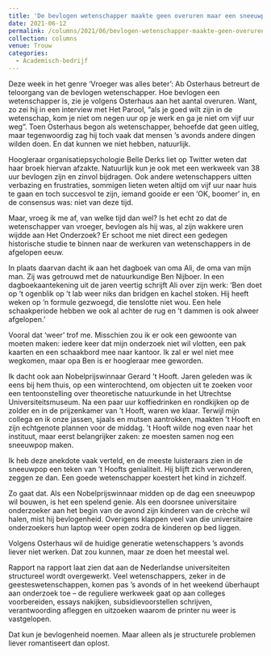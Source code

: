 ```yaml
---
title: 'De bevlogen wetenschapper maakte geen overuren maar een sneeuwpop'
date: 2021-06-12
permalink: /columns/2021/06/bevlogen-wetenschapper-maakte-geen-overuren/
collection: columns
venue: Trouw
categories:
  - Academisch-bedrijf
---
```


Deze week in het genre ‘Vroeger was alles ­beter’: Ab Osterhaus betreurt de teloorgang van de bevlogen wetenschapper. Hoe bevlogen een wetenschapper is, zie je volgens Osterhaus aan het aantal overuren. Want, zo zei hij in een interview met Het Parool, “als je goed wilt zijn in de wetenschap, kom je niet om negen uur op je werk en ga je niet om vijf uur weg”. Toen Osterhaus begon als wetenschapper, behoefde dat geen uitleg, maar tegenwoordig zag hij toch vaak dat mensen ’s avonds andere dingen wilden doen. En dat kunnen we niet ­hebben, natuurlijk.

Hoogleraar organisatiepsychologie Belle Derks liet op Twitter weten dat haar broek hiervan ­afzakte. Natuurlijk kun je ook met een werkweek van 38 uur ­bevlogen zijn en zinvol bijdragen. Ook andere wetenschappers uitten verbazing en frustraties, sommigen lieten weten altijd om vijf uur naar huis te gaan en toch succesvol te zijn, iemand gooide er een ‘OK, boomer’ in, en de consensus was: niet van deze tijd.

Maar, vroeg ik me af, van welke tijd dan wel? Is het echt zo dat de wetenschapper van vroeger, bevlogen als hij was, al zijn wakkere uren wijdde aan Het Onderzoek? Er schoot me niet direct een gedegen historische studie te ­binnen naar de werkuren van ­wetenschappers in de afgelopen eeuw.

In plaats daarvan dacht ik aan het dagboek van oma Ali, de oma van mijn man. Zij was getrouwd met de natuurkundige Ben Nijboer. In een dagboekaantekening uit de jaren veertig schrijft Ali over zijn werk: ‘Ben doet op ’t ogenblik op ’t lab weer niks dan bridgen en kachel stoken. Hij heeft weken op ’n formule ­gezwoegd, die tenslotte niet wou. Een hele schaakperiode hebben we ook al achter de rug en ’t dammen is ook alweer afgelopen.’

Vooral dat ‘weer’ trof me. ­Misschien zou ik er ook een gewoonte van moeten maken: iedere keer dat mijn onderzoek niet wil vlotten, een pak kaarten en een schaakbord mee naar kantoor. Ik zal er wel niet mee wegkomen, maar opa Ben is er hoogleraar mee geworden.

Ik dacht ook aan Nobelprijswinnaar Gerard ’t Hooft. Jaren geleden was ik eens bij hem thuis, op een winterochtend, om objecten uit te zoeken voor een tentoonstelling over theoretische natuurkunde in het Utrechtse Universiteitsmuseum. Na een paar uur koffiedrinken en rondkijken op de zolder en in de prijzenkamer van ’t Hooft, waren we klaar. Terwijl mijn collega en ik onze jassen, sjaals en mutsen aantrokken, maakten ’t Hooft en zijn echtgenote plannen voor de middag. ’t Hooft wilde nog even naar het instituut, maar eerst belangrijker zaken: ze moesten samen nog een sneeuwpop maken.

Ik heb deze anekdote vaak verteld, en de meeste luisteraars zien in de sneeuwpop een teken van ’t Hoofts genialiteit. Hij blijft zich verwonderen, zeggen ze dan. Een goede wetenschapper koestert het kind in zichzelf.

Zo gaat dat. Als een Nobelprijswinnaar midden op de dag een sneeuwpop wil bouwen, is het een spelend genie. Als een doorsnee universitaire onderzoeker aan het begin van de avond zijn kinderen van de crèche wil halen, mist hij bevlogenheid. Overigens klappen veel van die universitaire onderzoekers hun laptop weer open zodra de kin­deren op bed liggen.

Volgens Osterhaus wil de huidige generatie wetenschappers ’s avonds liever niet werken. Dat zou kunnen, maar ze doen het meestal wel.

Rapport na rapport laat zien dat aan de Nederlandse universiteiten structureel wordt overgewerkt. Veel wetenschappers, zeker in de geesteswetenschappen, komen pas ’s avonds of in het weekend überhaupt aan onderzoek toe – de reguliere werkweek gaat op aan colleges voorbereiden, essays nakijken, subsidievoorstellen schrijven, verantwoording afleggen en uitzoeken waarom de printer nu weer is vastgelopen.

Dat kun je bevlogenheid ­noemen. Maar alleen als je structurele problemen liever romantiseert dan oplost.
